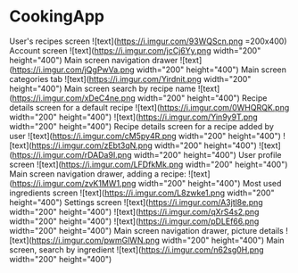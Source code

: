 # CookingApp
User's recipes screen
![text](https://i.imgur.com/93WQScn.png =200x400)
Account screen
![text](https://i.imgur.com/jcCj6Yy.png width="200" height="400")
Main screen navigation drawer
![text](https://i.imgur.com/jQgPwVa.png width="200" height="400")
Main screen categories tab
![text](https://i.imgur.com/Yirdnit.png width="200" height="400")
Main screen search by recipe name
![text](https://i.imgur.com/xDeC4ne.png width="200" height="400")
Recipe details screen for a default recipe
![text](https://i.imgur.com/0WHQRQK.png width="200" height="400")
![text](https://i.imgur.com/Yin9y9T.png width="200" height="400")
Recipe details screen for a recipe added by user
![text](https://i.imgur.com/cM5py4R.png width="200" height="400")
![text](https://i.imgur.com/zEbt3qN.png width="200" height="400")
![text](https://i.imgur.com/rDADa9I.png width="200" height="400")
User profile screen
![text](https://i.imgur.com/LFDfkMk.png width="200" height="400")
Main screen navigation drawer, adding a recipe:
![text](https://i.imgur.com/zvK1MW1.png width="200" height="400")
Most used ingredients screen
![text](https://i.imgur.com/L8zwke1.png width="200" height="400")
Settings screen
![text](https://i.imgur.com/A3jtl8e.png width="200" height="400")
![text](https://i.imgur.com/qXrS4s2.png width="200" height="400")
![text](https://i.imgur.com/pDLEf66.png width="200" height="400")
Main screen navigation drawer, picture details
![text](https://i.imgur.com/pwmGlWN.png width="200" height="400")
Main screen, search by ingredient
![text](https://i.imgur.com/n62sg0H.png width="200" height="400")

